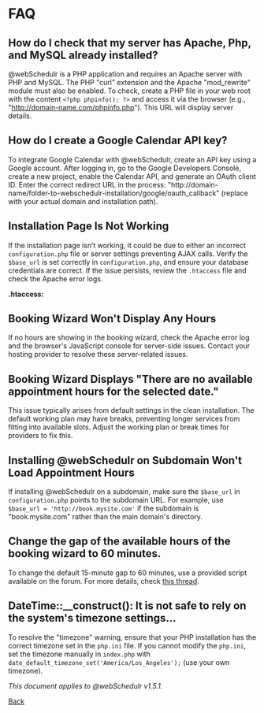 # FAQ

## How do I check that my server has Apache, Php, and MySQL already installed?

@webSchedulr is a PHP application and requires an Apache server with PHP and MySQL. The PHP "curl" extension and the Apache "mod_rewrite" module must also be enabled. To check, create a PHP file in your web root with the content `<?php phpinfo(); ?>` and access it via the browser (e.g., "http://domain-name.com/phpinfo.php"). This URL will display server details.

## How do I create a Google Calendar API key?

To integrate Google Calendar with @webSchedulr, create an API key using a Google account. After logging in, go to the Google Developers Console, create a new project, enable the Calendar API, and generate an OAuth client ID. Enter the correct redirect URL in the process: "http://domain-name/folder-to-webschedulr-installation/google/oauth_callback" (replace with your actual domain and installation path).

## Installation Page Is Not Working

If the installation page isn’t working, it could be due to either an incorrect `configuration.php` file or server settings preventing AJAX calls. Verify the `$base_url` is set correctly in `configuration.php`, and ensure your database credentials are correct. If the issue persists, review the `.htaccess` file and check the Apache error logs.

**.htaccess:**


## Booking Wizard Won't Display Any Hours

If no hours are showing in the booking wizard, check the Apache error log and the browser's JavaScript console for server-side issues. Contact your hosting provider to resolve these server-related issues.

## Booking Wizard Displays "There are no available appointment hours for the selected date."

This issue typically arises from default settings in the clean installation. The default working plan may have breaks, preventing longer services from fitting into available slots. Adjust the working plan or break times for providers to fix this.

## Installing @webSchedulr on Subdomain Won't Load Appointment Hours

If installing @webSchedulr on a subdomain, make sure the `$base_url` in `configuration.php` points to the subdomain URL. For example, use `$base_url = 'http://book.mysite.com'` if the subdomain is "book.mysite.com" rather than the main domain's directory.

## Change the gap of the available hours of the booking wizard to 60 minutes.

To change the default 15-minute gap to 60 minutes, use a provided script available on the forum. For more details, check [this thread](https://groups.google.com/d/msg/easy-appointments/Mdt98fbF8hE/9CEjOvW7FAAJ).

## DateTime::__construct(): It is not safe to rely on the system's timezone settings...

To resolve the "timezone" warning, ensure that your PHP installation has the correct timezone set in the `php.ini` file. If you cannot modify the `php.ini`, set the timezone manually in `index.php` with `date_default_timezone_set('America/Los_Angeles');` (use your own timezone).

*This document applies to @webSchedulr v1.5.1.*

[Back](readme.md)
